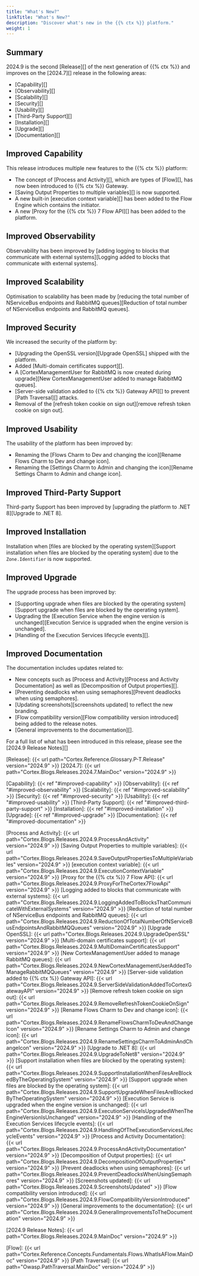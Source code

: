 ```yaml
---
title: "What's New?"
linkTitle: "What's New?"
description: "Discover what's new in the {{% ctx %}} platform."
weight: 1
---
```


## Summary

2024.9 is the second [Release][] of the next generation of {{% ctx %}} and improves on the [2024.7][] release in the following areas:

* [Capability][]
* [Observability][]
* [Scalability][]
* [Security][]
* [Usability][]
* [Third-Party Support][]
* [Installation][]
* [Upgrade][]
* [Documentation][]

## Improved Capability

This release introduces multiple new features to the {{% ctx %}} platform:

* The concept of [Process and Activity][], which are types of [Flow][], has now been introduced to {{% ctx %}} Gateway.
* [Saving Output Properties to multiple variables][] is now supported.
* A new built-in [execution context variable][] has been added to the Flow Engine which contains the initiator.
* A new [Proxy for the {{% ctx %}} 7 Flow API][] has been added to the platform.

## Improved Observability

Observability has been improved by [adding logging to blocks that communicate with external systems][Logging added to blocks that communicate with external systems].

## Improved Scalability

Optimisation to scalability has been made by [reducing the total number of NServiceBus endpoints and RabbitMQ queues][Reduction of total number of NServiceBus endpoints and RabbitMQ queues].  

## Improved Security

We increased the security of the platform by:

* [Upgrading the OpenSSL version][Upgrade OpenSSL] shipped with the platform.
* Added [Multi-domain certificates support][].
* A [CortexManagementUser for RabbitMQ is now created during upgrade][New CortexManagementUser added to manage RabbitMQ queues].
* [Server-side validation added to {{% ctx %}} Gateway API][] to prevent [Path Traversal][] attacks.
* Removal of the [refresh token cookie on sign out][remove refresh token cookie on sign out].

## Improved Usability

The usability of the platform has been improved by:

* Renaming the [Flows Charm to Dev and changing the icon][Rename Flows Charm to Dev and change icon].
* Renaming the [Settings Charm to Admin and changing the icon][Rename Settings Charm to Admin and change icon].

## Improved Third-Party Support

Third-party Support has been improved by [upgrading the platform to .NET 8][Upgrade to .NET 8].  

## Improved Installation

Installation when [files are blocked by the operating system][Support installation when files are blocked by the operating system] due to the `Zone.Identifier` is now supported.  

## Improved Upgrade

The upgrade process has been improved by:

* [Supporting upgrade when files are blocked by the operating system][Support upgrade when files are blocked by the operating system].
* Upgrading the [Execution Service when the engine version is unchanged][Execution Service is upgraded when the engine version is unchanged].
* [Handling of the Execution Services lifecycle events][].

## Improved Documentation

The documentation includes updates related to:

* New concepts such as [Process and Activity][Process and Activity Documentation] as well as [Decomposition of Output properties][].
* [Preventing deadlocks when using semaphores][Prevent deadlocks when using semaphores].
* [Updating screenshots][screenshots updated] to reflect the new branding.
* [Flow compatibility version][Flow compatibility version introduced] being added to the release notes.
* [General improvements to the documentation][].

For a full list of what has been introduced in this release, please see the [2024.9 Release Notes][]

[Release]: {{< url path="Cortex.Reference.Glossary.P-T.Release" version="2024.9" >}}
[2024.7]: {{< url path="Cortex.Blogs.Releases.2024.7.MainDoc" version="2024.9" >}}

[Capability]: {{< ref "#improved-capability" >}}
[Observability]: {{< ref "#improved-observability" >}}
[Scalability]: {{< ref "#improved-scalability" >}}
[Security]: {{< ref "#improved-security" >}}
[Usability]: {{< ref "#improved-usability" >}}
[Third-Party Support]: {{< ref "#improved-third-party-support" >}}
[Installation]: {{< ref "#improved-installation" >}}
[Upgrade]: {{< ref "#improved-upgrade" >}}
[Documentation]: {{< ref "#improved-documentation" >}}

[Process and Activity]: {{< url path="Cortex.Blogs.Releases.2024.9.ProcessAndActivity" version="2024.9" >}}
[Saving Output Properties to multiple variables]: {{< url path="Cortex.Blogs.Releases.2024.9.SaveOutputPropertiesToMultipleVariables" version="2024.9" >}}
[execution context variable]: {{< url path="Cortex.Blogs.Releases.2024.9.ExecutionContextVariable" version="2024.9" >}}
[Proxy for the {{% ctx %}} 7 Flow API]: {{< url path="Cortex.Blogs.Releases.2024.9.ProxyForTheCortex7FlowApi" version="2024.9" >}}
[Logging added to blocks that communicate with external systems]: {{< url path="Cortex.Blogs.Releases.2024.9.LoggingAddedToBlocksThatCommunicateWithExternalSystems" version="2024.9" >}}
[Reduction of total number of NServiceBus endpoints and RabbitMQ queues]: {{< url path="Cortex.Blogs.Releases.2024.9.ReductionOfTotalNumberOfNServiceBusEndpointsAndRabbitMQQueues" version="2024.9" >}}
[Upgrade OpenSSL]: {{< url path="Cortex.Blogs.Releases.2024.9.UpgradeOpenSSL" version="2024.9" >}}
[Multi-domain certificates support]: {{< url path="Cortex.Blogs.Releases.2024.9.MultiDomainCertificatesSupport" version="2024.9" >}}
[New CortexManagementUser added to manage RabbitMQ queues]: {{< url path="Cortex.Blogs.Releases.2024.9.NewCortexManagementUserAddedToManageRabbitMQQueues" version="2024.9" >}}
[Server-side validation added to {{% ctx %}} Gateway API]: {{< url path="Cortex.Blogs.Releases.2024.9.ServerSideValidationAddedToCortexGatewayAPI" version="2024.9" >}}
[Remove refresh token cookie on sign out]: {{< url path="Cortex.Blogs.Releases.2024.9.RemoveRefreshTokenCookieOnSign" version="2024.9" >}}
[Rename Flows Charm to Dev and change icon]: {{< url path="Cortex.Blogs.Releases.2024.9.RenameFlowsCharmToDevAndChangeIcon" version="2024.9" >}}
[Rename Settings Charm to Admin and change icon]: {{< url path="Cortex.Blogs.Releases.2024.9.RenameSettingsCharmToAdminAndChangeIcon" version="2024.9" >}}
[Upgrade to .NET 8]: {{< url path="Cortex.Blogs.Releases.2024.9.UpgradeToNet8" version="2024.9" >}}
[Support installation when files are blocked by the operating system]: {{< url path="Cortex.Blogs.Releases.2024.9.SupportInstallationWhenFilesAreBlockedByTheOperatingSystem" version="2024.9" >}}
[Support upgrade when files are blocked by the operating system]: {{< url path="Cortex.Blogs.Releases.2024.9.SupportUpgradeWhenFilesAreBlockedByTheOperatingSystem" version="2024.9" >}}
[Execution Service is upgraded when the engine version is unchanged]: {{< url path="Cortex.Blogs.Releases.2024.9.ExecutionServiceIsUpgradedWhenTheEngineVersionIsUnchanged" version="2024.9" >}}
[Handling of the Execution Services lifecycle events]: {{< url path="Cortex.Blogs.Releases.2024.9.HandlingOfTheExecutionServicesLifecycleEvents" version="2024.9" >}}
[Process and Activity Documentation]: {{< url path="Cortex.Blogs.Releases.2024.9.ProcessAndActivityDocumentation" version="2024.9" >}}
[Decomposition of Output properties]: {{< url path="Cortex.Blogs.Releases.2024.9.DecompositionOfOutputProperties" version="2024.9" >}}
[Prevent deadlocks when using semaphores]: {{< url path="Cortex.Blogs.Releases.2024.9.PreventDeadlocksWhenUsingSemaphores" version="2024.9" >}}
[Screenshots updated]: {{< url path="Cortex.Blogs.Releases.2024.9.ScreenshotsUpdated" >}}
[Flow compatibility version introduced]: {{< url path="Cortex.Blogs.Releases.2024.9.FlowCompatibilityVersionIntroduced" version="2024.9" >}}
[General improvements to the documentation]: {{< url path="Cortex.Blogs.Releases.2024.9.GeneralImprovementsToTheDocumentation" version="2024.9" >}}

[2024.9 Release Notes]: {{< url path="Cortex.Blogs.Releases.2024.9.MainDoc" version="2024.9" >}}

[Flow]: {{< url path="Cortex.Reference.Concepts.Fundamentals.Flows.WhatIsAFlow.MainDoc" version="2024.9" >}}
[Path Traversal]: {{< url path="Owasp.PathTraversal.MainDoc" version="2024.9" >}}
